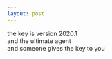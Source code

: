 ```yaml
---
layout: post
---
```

the key is version 2020.1  
and the ultimate agent  
and someone gives the key to you